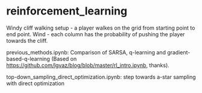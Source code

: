 # reinforcement_learning 
Windy cliff walking setup - a player walkes on the grid from starting point to end point. Wind -  each column has the probability of pushing the player towards the cliff.

previous_methods.ipynb: Comparison of SARSA, q-learning and gradient-based-q-learning (Based on https://github.com/lgvaz/blog/blob/master/rl_intro.ipynb, thanks).

top-down_sampling_direct_optimization.ipynb: step towards a-star sampling with direct optimization 

